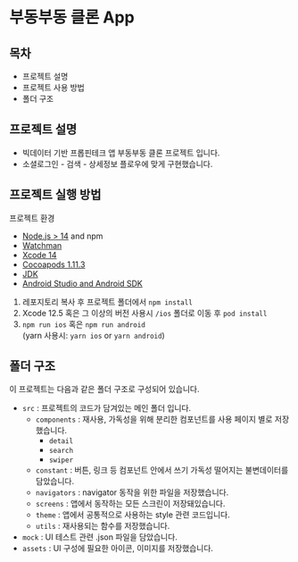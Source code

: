 # 부동부동 클론 App

## 목차

- 프로젝트 설명
- 프로젝트 사용 방법
- 폴더 구조

## 프로젝트 설명

- 빅데이터 기반 프롭핀테크 앱 부동부동 클론 프로젝트 입니다.
- 소셜로그인 - 검색 - 상세정보 플로우에 맞게 구현했습니다.

## 프로젝트 실행 방법

프로젝트 환경

- [Node.js > 14](https://nodejs.org) and npm
- [Watchman](https://facebook.github.io/watchman)
- [Xcode 14](https://developer.apple.com/xcode)
- [Cocoapods 1.11.3](https://cocoapods.org)
- [JDK](https://www.oracle.com/java/technologies/javase-jdk11-downloads.html)
- [Android Studio and Android SDK](https://developer.android.com/studio)

1. 레포지토리 복사 후 프로젝트 폴더에서 `npm install`
2. Xcode 12.5 혹은 그 이상의 버전 사용시 `/ios` 폴더로 이동 후 `pod install`
3. `npm run ios` 혹은 `npm run android`  
   (yarn 사용시: `yarn ios` or `yarn android`)

## 폴더 구조

이 프로젝트는 다음과 같은 폴더 구조로 구성되어 있습니다.

- `src` : 프로젝트의 코드가 담겨있는 메인 폴더 입니다.
  - `components` : 재사용, 가독성을 위해 분리한 컴포넌트를 사용 페이지 별로 저장했습니다.
    - `detail`
    - `search`
    - `swiper`
  - `constant` : 버튼, 링크 등 컴포넌트 안에서 쓰기 가독성 떨어지는 불변데이터를 담았습니다.
  - `navigators` : navigator 동작을 위한 파일을 저장했습니다.
  - `screens` : 앱에서 동작하는 모든 스크린이 저장돼있습니다.
  - `theme` : 앱에서 공통적으로 사용하는 style 관련 코드입니다.
  - `utils` : 재사용되는 함수를 저장했습니다.
- `mock` : UI 테스트 관련 .json 파일을 담았습니다.
- `assets` : UI 구성에 필요한 아이콘, 이미지를 저장했습니다.
